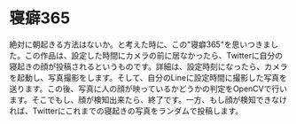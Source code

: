 # 寝癖365
絶対に朝起きる方法はないか。と考えた時に、この"寝癖365"を思いつきました。この作品は、設定した時間にカメラの前に居なかったら、Twitterに自分の寝起きの顔が投稿されるというものです。詳細は、設定時刻になったら、カメラを起動し、写真撮影をします。そして、自分のLineに設定時間に撮影した写真を送ります。この後、写真に人の顔が映っているかどうかの判定をOpenCVで行います。そこでもし、顔が検知出来たら、終了です。一方、もし顔が検知できなければ、Twitterにこれまでの寝起きの写真をランダムで投稿します。
